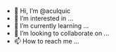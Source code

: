 - 👋 Hi, I’m @aculquic
- 👀 I’m interested in ...
- 🌱 I’m currently learning ...
- 💞️ I’m looking to collaborate on ...
- 📫 How to reach me ...

<!---
aculquic/aculquic is a ✨ special ✨ repository because its `README.md` (this file) appears on your GitHub profile.
You can click the Preview link to take a look at your changes.
--->
